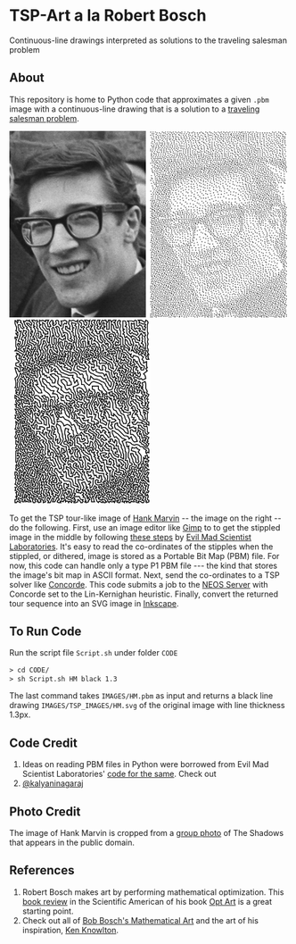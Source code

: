 # TSP-Art a la Robert Bosch
Continuous-line drawings interpreted as solutions to the traveling salesman problem

## About
This repository is home to Python code that approximates a given `.pbm` image with a continuous-line drawing that is a solution to a [traveling salesman problem](https://en.wikipedia.org/wiki/Travelling_salesman_problem). 

<a href="https://github.com/kalyaninagaraj/TSP-Art/blob/main/IMAGES/HM.jpg"><img src="IMAGES/HM.jpg?raw=true" width="245px"></a>&nbsp;&nbsp;<a href="https://github.com/kalyaninagaraj/TSP-Art/blob/main/IMAGES/HMpbm.jpg"><img src="IMAGES/HMpbm.jpg?raw=true" width="245px"></a>&nbsp;&nbsp;<a href="https://github.com/kalyaninagaraj/TSP-Art/blob/main/IMAGES/TSP_IMAGES/HM.svg"><img src="IMAGES/TSP_IMAGES/HM.svg?raw=true" width="245px"></a>

To get the TSP tour-like image of [Hank Marvin](https://en.wikipedia.org/wiki/Hank_Marvin) -- the image on the right -- do the following. First, use an image editor like [Gimp](https://www.gimp.org/) to to get the stippled image in the middle by following [these steps](https://wiki.evilmadscientist.com/Producing_a_stippled_image_with_Gimp) by [Evil Mad Scientist Laboratories](https://www.evilmadscientist.com/). It's easy to read the co-ordinates of the stipples when the stippled, or dithered, image is stored as a Portable Bit Map (PBM) file. For now, this code can handle only a type P1 PBM file --- the kind that stores the image's bit map in ASCII format. Next, send the co-ordinates to a TSP solver like [Concorde](https://www.math.uwaterloo.ca/tsp/concorde.html). This code submits a job to the [NEOS Server](https://neos-server.org/neos/) with Concorde set to the Lin-Kernighan heuristic. Finally, convert the returned tour sequence into an SVG image in [Inkscape](https://inkscape.org/).  

## To Run Code
Run the script file `Script.sh` under folder `CODE`
```
> cd CODE/
> sh Script.sh HM black 1.3
```
The last command takes `IMAGES/HM.pbm` as input and returns a black line drawing `IMAGES/TSP_IMAGES/HM.svg` of the original image with line thickness 1.3px. 

## Code Credit
1. Ideas on reading PBM files in Python were borrowed from Evil Mad Scientist Laboratories' [code for the same](https://github.com/evil-mad/EggBot/tree/master/other/TSP-stipple/tsp_art_tools). Check out 
2. [@kalyaninagaraj](https://github.com/kalyaninagaraj) 

## Photo Credit
The image of Hank Marvin is cropped from a [group photo](https://commons.wikimedia.org/wiki/File:Cliff_Richard_aankomst_met_zijn_Shadows,_Bestanddeelnr_913-7397.jpg) of The Shadows that appears in the public domain. 

## References
1.  Robert Bosch makes art by performing mathematical optimization. This [book review](https://blogs.scientificamerican.com/roots-of-unity/the-mathematics-of-opt-art/) in the Scientific American of his book [Opt Art](https://press.princeton.edu/books/hardcover/9780691164069/opt-art) is a great starting point. 
2. Check out all of [Bob Bosch's Mathematical Art](http://www.dominoartwork.com/) and the art of his inspiration, [Ken Knowlton](http://www.kenknowlton.com/). 